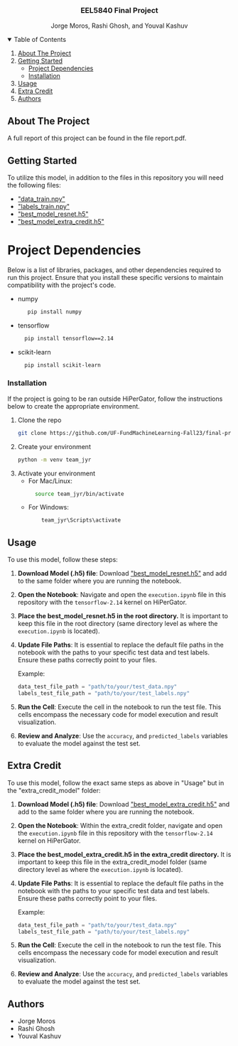 <!-- PROJECT LOGO -->
<br />
<p align="center">
  <h3 align="center">EEL5840 Final Project</h3>
  <p align="center">
    Jorge Moros, Rashi Ghosh, and Youval Kashuv
  </p>
</p>



<!-- TABLE OF CONTENTS -->
<details open="open">
  <summary>Table of Contents</summary>
  <ol>
    <li>
      <a href="#about-the-project">About The Project</a>
    </li>
    <li>
      <a href="#getting-started">Getting Started</a>
      <ul>
        <li><a href="#project-dependencies">Project Dependencies</a></li>
        <li><a href="#installation">Installation</a></li>
      </ul>
    </li>
    <li><a href="#usage">Usage</a></li>
    <li><a href="#extra-credit">Extra Credit</a></li>
    <li><a href="#authors">Authors</a></li>
  </ol>
</details>


<!-- ABOUT THE PROJECT -->
## About The Project

A full report of this project can be found in the file report.pdf.

<!-- GETTING STARTED -->
## Getting Started

To utilize this model, in addition to the files in this repository you will need the following files:
* ["data_train.npy"](https://ufl.instructure.com/files/81900020/download?download_frd=1)
* ["labels_train.npy"](https://ufl.instructure.com/files/81900021/download?download_frd=1)
* ["best_model_resnet.h5"](https://uflorida-my.sharepoint.com/:u:/g/personal/rashighosh_ufl_edu/EcLUUC2puhNCnz1ib9AOJ2gBgjWzHbVlFdiHi-voO0lMCw?e=9rtgQi)
* ["best_model_extra_credit.h5"](https://uflorida-my.sharepoint.com/:u:/g/personal/youval_kashuv_ufl_edu/EdGStqhiUQJDpOHhSQDkOvYBEIkA9hgRVhLDSWOkYQCuNw?e=YU5TAe)

# Project Dependencies

Below is a list of libraries, packages, and other dependencies required to run this project. Ensure that you install these specific versions to maintain compatibility with the project's code.

* numpy
  ```sh
     pip install numpy
  ```
* tensorflow
  ```sh
    pip install tensorflow==2.14
  ```
* scikit-learn
  ```sh
    pip install scikit-learn
  ```
  
### Installation

If the project is going to be ran outside HiPerGator, follow the instructions below to create the appropriate environment.

1. Clone the repo
   ```sh
   git clone https://github.com/UF-FundMachineLearning-Fall23/final-project-code-report-team-jyr.git
   ```
2. Create your environment
   ```sh
   python -m venv team_jyr
   ```
3. Activate your environment
    * For Mac/Linux:
      ```sh
        source team_jyr/bin/activate
      ```
    * For Windows:
      ```sh
          team_jyr\Scripts\activate
      ```
   

<!-- USAGE EXAMPLES -->
## Usage

To use this model, follow these steps:

1. **Download Model (.h5) file**: Download ["best_model_resnet.h5"](https://uflorida-my.sharepoint.com/:u:/g/personal/rashighosh_ufl_edu/EcLUUC2puhNCnz1ib9AOJ2gBgjWzHbVlFdiHi-voO0lMCw?e=9rtgQi) and add to the same folder where you are running the notebook.
2. **Open the Notebook**: Navigate and open the `execution.ipynb` file in this repository with the `tensorflow-2.14` kernel on HiPerGator.

3. **Place the best_model_resnet.h5 in the root directory.** It is important to keep this file in the root directory (same directory level as where the `execution.ipynb` is located).

4.  **Update File Paths**: It is essential to replace the default file paths in the notebook with the paths to your specific test data and test labels. Ensure these paths correctly point to your files.

    Example:
    ```python
    data_test_file_path = "path/to/your/test_data.npy"
    labels_test_file_path = "path/to/your/test_labels.npy"
    ```

5. **Run the Cell**: Execute the cell in the notebook to run the test file. This cells encompass the necessary code for model execution and result visualization.

6. **Review and Analyze**: Use the `accuracy`, and `predicted_labels` variables to evaluate the model against the test set.

<!-- Extra Credit EXAMPLES -->
## Extra Credit

To use this model, follow the exact same steps as above in "Usage" but in the "extra_credit_model" folder:

1. **Download Model (.h5) file**: Download ["best_model_extra_credit.h5"](https://uflorida-my.sharepoint.com/:u:/g/personal/youval_kashuv_ufl_edu/EdGStqhiUQJDpOHhSQDkOvYBEIkA9hgRVhLDSWOkYQCuNw?e=YU5TAe) and add to the same folder where you are running the notebook.
2. **Open the Notebook**: Within the extra_credit folder, navigate and open the `execution.ipynb` file in this repository with the `tensorflow-2.14` kernel on HiPerGator.

3. **Place the best_model_extra_credit.h5 in the extra_credit directory.** It is important to keep this file in the extra_credit_model folder (same directory level as where the `execution.ipynb` is located).

4.  **Update File Paths**: It is essential to replace the default file paths in the notebook with the paths to your specific test data and test labels. Ensure these paths correctly point to your files.

    Example:
    ```python
    data_test_file_path = "path/to/your/test_data.npy"
    labels_test_file_path = "path/to/your/test_labels.npy"
    ```

5. **Run the Cell**: Execute the cell in the notebook to run the test file. This cells encompass the necessary code for model execution and result visualization.

6. **Review and Analyze**: Use the `accuracy`, and `predicted_labels` variables to evaluate the model against the test set.


<!-- Authors -->
## Authors

* Jorge Moros
* Rashi Ghosh
* Youval Kashuv
